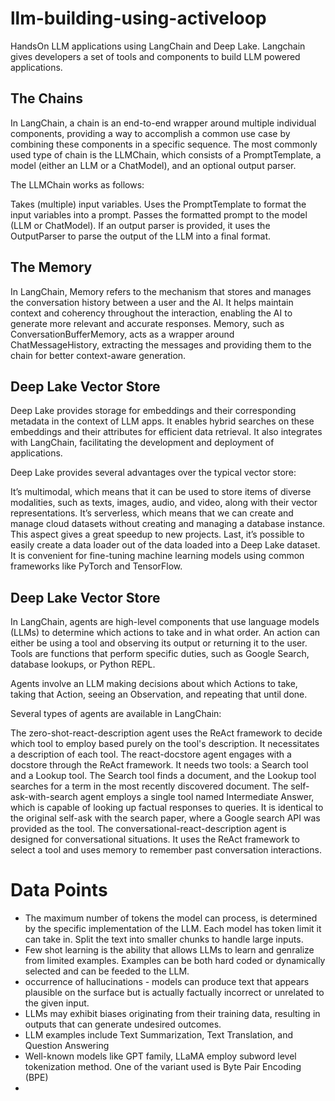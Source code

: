# llm-building-using-activeloop
HandsOn LLM applications using LangChain and Deep Lake. Langchain gives developers a set of tools and components to build LLM powered applications.

## The Chains

In LangChain, a chain is an end-to-end wrapper around multiple individual components, providing a way to accomplish a common use case by combining these components in a specific sequence. The most commonly used type of chain is the LLMChain, which consists of a PromptTemplate, a model (either an LLM or a ChatModel), and an optional output parser.

The LLMChain works as follows:

Takes (multiple) input variables.
Uses the PromptTemplate to format the input variables into a prompt.
Passes the formatted prompt to the model (LLM or ChatModel).
If an output parser is provided, it uses the OutputParser to parse the output of the LLM into a final format.

## The Memory
In LangChain, Memory refers to the mechanism that stores and manages the conversation history between a user and the AI. It helps maintain context and coherency throughout the interaction, enabling the AI to generate more relevant and accurate responses. Memory, such as ConversationBufferMemory, acts as a wrapper around ChatMessageHistory, extracting the messages and providing them to the chain for better context-aware generation.

## Deep Lake Vector Store

Deep Lake provides storage for embeddings and their corresponding metadata in the context of LLM apps. It enables hybrid searches on these embeddings and their attributes for efficient data retrieval. It also integrates with LangChain, facilitating the development and deployment of applications.

Deep Lake provides several advantages over the typical vector store:

It’s multimodal, which means that it can be used to store items of diverse modalities, such as texts, images, audio, and video, along with their vector representations. 
It’s serverless, which means that we can create and manage cloud datasets without creating and managing a database instance. This aspect gives a great speedup to new projects.
Last, it’s possible to easily create a data loader out of the data loaded into a Deep Lake dataset. It is convenient for fine-tuning machine learning models using common frameworks like PyTorch and TensorFlow.

## Deep Lake Vector Store

In LangChain, agents are high-level components that use language models (LLMs) to determine which actions to take and in what order. An action can either be using a tool and observing its output or returning it to the user. Tools are functions that perform specific duties, such as Google Search, database lookups, or Python REPL.

Agents involve an LLM making decisions about which Actions to take, taking that Action, seeing an Observation, and repeating that until done.

Several types of agents are available in LangChain:

The zero-shot-react-description agent uses the ReAct framework to decide which tool to employ based purely on the tool's description. It necessitates a description of each tool.
The react-docstore agent engages with a docstore through the ReAct framework. It needs two tools: a Search tool and a Lookup tool. The Search tool finds a document, and the Lookup tool searches for a term in the most recently discovered document.
The self-ask-with-search agent employs a single tool named Intermediate Answer, which is capable of looking up factual responses to queries. It is identical to the original self-ask with the search paper, where a Google search API was provided as the tool.
The conversational-react-description agent is designed for conversational situations. It uses the ReAct framework to select a tool and uses memory to remember past conversation interactions.


# Data Points

* The maximum number of tokens the model can process, is determined by the specific implementation of the LLM. Each model has token limit it can take in. Split the text into smaller chunks to handle large inputs.
* Few shot learning is the ability that allows LLMs to learn and genralize from limited examples. Examples can be both hard coded or dynamically selected and can be feeded to the LLM.
* occurrence of hallucinations - models can produce text that appears plausible on the surface but is actually factually incorrect or unrelated to the given input.
* LLMs may exhibit biases originating from their training data, resulting in outputs that can generate undesired outcomes.
* LLM examples include Text Summarization, Text Translation, and Question Answering
* Well-known models like GPT family, LLaMA employ subword level tokenization method. One of the variant used is Byte Pair Encoding (BPE)
* 
